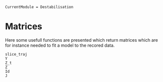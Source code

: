 ```@meta
CurrentModule = Destabilisation
```

# Matrices

Here some usefull functions are presented which return matrices which are for instance needed to fit a model to the recored data.

```@docs
slice_traj
Y
Z_t
Z
Id
J
```